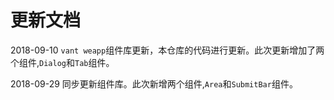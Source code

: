 # 更新文档

2018-09-10 `vant weapp`组件库更新，本仓库的代码进行更新。此次更新增加了两个组件,`Dialog`和`Tab`组件。

2018-09-29 同步更新组件库。此次新增两个组件,`Area`和`SubmitBar`组件。
